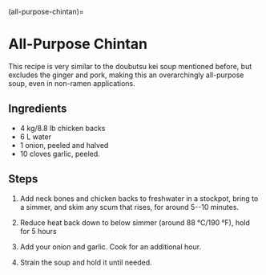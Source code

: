 (all-purpose-chintan)=
# All-Purpose Chintan

This recipe is very similar to the doubutsu kei soup mentioned before, but
excludes the ginger and pork, making this an overarchingly all-purpose soup,
even in non-ramen applications. 

## Ingredients

* 4 kg/8.8 lb chicken backs
* 6 L water
* 1 onion, peeled and halved
* 10 cloves garlic, peeled.

## Steps

1. Add neck bones and chicken backs to freshwater in a stockpot, bring to a
   simmer, and skim any scum that rises, for around 5--10 minutes. 

2. Reduce heat back down to below simmer (around  88 °C/190 °F), hold for 5
   hours

3. Add your onion and garlic. Cook for an additional hour. 

4. Strain the soup and hold it until needed.
